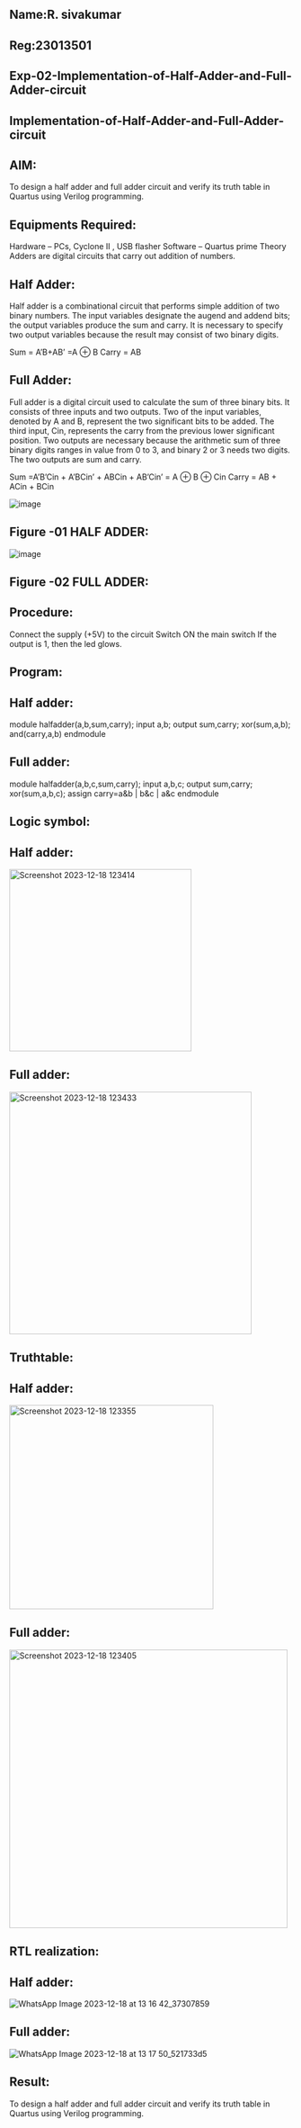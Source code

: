## Name:R. sivakumar
## Reg:23013501

## Exp-02-Implementation-of-Half-Adder-and-Full-Adder-circuit

## Implementation-of-Half-Adder-and-Full-Adder-circuit
## AIM:
To design a half adder and full adder circuit and verify its truth table in Quartus using Verilog programming.

## Equipments Required:
Hardware – PCs, Cyclone II , USB flasher
Software – Quartus prime
Theory
Adders are digital circuits that carry out addition of numbers.

## Half Adder:
Half adder is a combinational circuit that performs simple addition of two binary numbers. The input variables designate the augend and addend bits; the output variables produce the sum and carry. It is necessary to specify two output variables because the result may consist of two binary digits.

Sum = A’B+AB’ =A ⊕ B Carry = AB

## Full Adder:
Full adder is a digital circuit used to calculate the sum of three binary bits. It consists of three inputs and two outputs. Two of the input variables, denoted by A and B, represent the two significant bits to be added. The third input, Cin, represents the carry from the previous lower significant position. Two outputs are necessary because the arithmetic sum of three binary digits ranges in value from 0 to 3, and binary 2 or 3 needs two digits. The two outputs are sum and carry.

Sum =A’B’Cin + A’BCin’ + ABCin + AB’Cin’ = A ⊕ B ⊕ Cin Carry = AB + ACin + BCin

 ![image](https://user-images.githubusercontent.com/36288975/163552156-a13e5a56-c638-4110-97d9-8896907c8d25.png)

## Figure -01 HALF ADDER: 


![image](https://user-images.githubusercontent.com/36288975/163552057-b3547877-6d07-45b4-b7e0-bcfebfad9e1d.png)

## Figure -02 FULL ADDER:

## Procedure:

Connect the supply (+5V) to the circuit
Switch ON the main switch
If the output is 1, then the led glows.
## Program:
## Half adder:

module halfadder(a,b,sum,carry);
input a,b;
output sum,carry;
xor(sum,a,b);
and(carry,a,b)
endmodule

## Full adder:

module halfadder(a,b,c,sum,carry);
input a,b,c;
output sum,carry;
xor(sum,a,b,c);
assign carry=a&b | b&c | a&c
endmodule

## Logic symbol:

## Half adder:
<img width="324" alt="Screenshot 2023-12-18 123414" src="https://github.com/SIVAmech123/Exp-02-Implementation-of-Half-Adder-and-Full-Adder-circuit/assets/151629067/ab34987d-308d-4147-af2a-806f8f28674b">

## Full adder:

<img width="431" alt="Screenshot 2023-12-18 123433" src="https://github.com/SIVAmech123/Exp-02-Implementation-of-Half-Adder-and-Full-Adder-circuit/assets/151629067/13e6f115-148c-4dda-ae9b-1cdea04a9d94">

## Truthtable:

## Half adder:

<img width="363" alt="Screenshot 2023-12-18 123355" src="https://github.com/SIVAmech123/Exp-02-Implementation-of-Half-Adder-and-Full-Adder-circuit/assets/151629067/c2bc11fd-36b2-40b4-b5bd-8b1483b1ef48">

## Full adder:
<img width="495" alt="Screenshot 2023-12-18 123405" src="https://github.com/SIVAmech123/Exp-02-Implementation-of-Half-Adder-and-Full-Adder-circuit/assets/151629067/92e1c7f5-e0bb-4766-a7da-c2f291c96e4c">


## RTL realization:

## Half adder:
![WhatsApp Image 2023-12-18 at 13 16 42_37307859](https://github.com/SIVAmech123/Exp-02-Implementation-of-Half-Adder-and-Full-Adder-circuit/assets/151629067/0cfe1686-1bf7-4db7-993f-0dff0df68335)


## Full adder:
![WhatsApp Image 2023-12-18 at 13 17 50_521733d5](https://github.com/SIVAmech123/Exp-02-Implementation-of-Half-Adder-and-Full-Adder-circuit/assets/151629067/a3597486-156d-4ba6-b671-edb04f6e5c08)

## Result:
To design a half adder and full adder circuit and verify its truth table in Quartus using Verilog programming.

